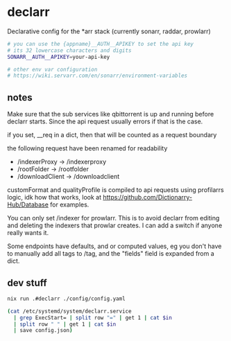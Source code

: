 # declarr 
Declarative config for the *arr stack (currently sonarr, raddar, prowlarr)

```bash
# you can use the {appname}__AUTH__APIKEY to set the api key
# its 32 lowercase characters and digits
SONARR__AUTH__APIKEY=your-api-key

# other env var configuration 
# https://wiki.servarr.com/en/sonarr/environment-variables
```

## notes
Make sure that the sub services like qbittorrent is up and running before
declarr starts. Since the api request usually errors if that is the case.

if you set, __req in a dict, then that will be counted as a request boundary

the following request have been renamed for readability
- /indexerProxy -> /indexerproxy
- /rootFolder -> /rootfolder
- /downloadClient -> /downloadclient

customFormat and qualityProfile is compiled to api requests using profilarrs
logic, idk how that works, look at https://github.com/Dictionarry-Hub/Database
for examples. 

You can only set /indexer for prowlarr. This is to avoid declarr from editing 
and deleting the indexers that prowlar creates. I can add a switch if anyone
really wants it.

Some endpoints have defaults, and or computed values, eg you don't have to 
manually add all tags to /tag, and the "fields" field is expanded from a dict. 

## dev stuff
```bash
nix run .#declarr ./config/config.yaml

(cat /etc/systemd/system/declarr.service 
  | grep ExecStart= | split row "=" | get 1 | cat $in 
  | split row " " | get 1 | cat $in
  | save config.json)
```
